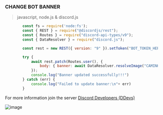 ### CHANGE BOT BANNER 
> javascript, node.js & discord.js
```js
        const fs = require('node:fs');
        const { REST } = require("@discordjs/rest");
        const { Routes } = require("discord-api-types/v9");
        const { DataResolver } = require("discord.js");

        const rest = new REST({ version: "9" }).setToken("BOT_TOKEN_HERE");

        try {
            await rest.patch(Routes.user(), {
                body: { banner: await DataResolver.resolveImage("CAMINHO DO ARQUIVO OU LINK DO BANNER") },
            });
            console.log("Banner updated successfully!!!")
        } catch (err) {
            console.log("Failed to update banner:\n"+ err)
        }
```
For more information join the server [Discord Developers (DDevs)](https://discord.com/invite/discord-developers)

![image](https://github.com/ravenastar-js/shortlinks-scams/assets/31909648/44c7a375-dc2e-48cc-af41-0549e3914e64)
